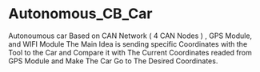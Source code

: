# Autonomous_CB_Car
Autonoumous car Based on CAN Network ( 4 CAN Nodes ) , GPS Module, and WIFI Module The Main Idea is sending specific Coordinates with the Tool to the Car and Compare it with The Current Coordinates readed from GPS Module and Make The Car Go to The Desired Coordinates. 
